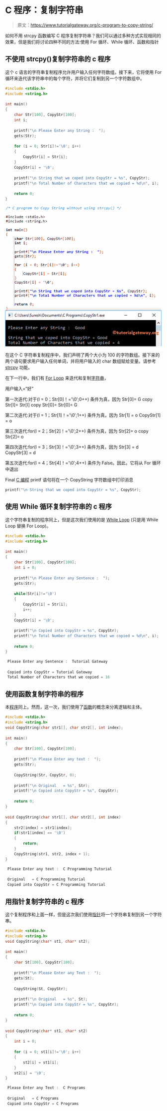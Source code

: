 # C 程序：复制字符串

> 原文：<https://www.tutorialgateway.org/c-program-to-copy-string/>

如何不用 strcpy 函数编写 C 程序复制字符串？我们可以通过多种方式实现相同的效果，但是我们将讨论四种不同的方法:使用 For 循环、While 循环、函数和指针

## 不使用 strcpy()复制字符串的 c 程序

这个 c 语言的字符串复制程序允许用户输入任何字符数组。接下来，它将使用 For 循环来迭代该字符串中的每个字符，并将它们复制到另一个字符数组中。

```c
#include <stdio.h>
#include <string.h>

int main()
{
  	char Str[100], CopyStr[100];
  	int i;

  	printf("\n Please Enter any String :  ");
  	gets(Str);

  	for (i = 0; Str[i]!='\0'; i++)
  	{
  		CopyStr[i] = Str[i];
  	}
  	CopyStr[i] = '\0';

  	printf("\n String that we coped into CopyStr = %s", CopyStr);
  	printf("\n Total Number of Characters that we copied = %d\n", i);

  	return 0;
}
```

![C program to Copy String without using strcpy 1](img/67173fd1d3805636033ad2334bad75c0.png)

在这个 C 字符串复制程序中，我们声明了两个大小为 100 的字符数组。接下来的两个语句要求用户输入任何单词，并将用户输入的 char 数组赋给变量。请参考 [strcpy](https://www.tutorialgateway.org/strcpy-in-c-programming/) 功能。

在下一行中，我们有 [For Loop](https://www.tutorialgateway.org/for-loop-in-c-programming/) 来迭代和复制[字符串](https://www.tutorialgateway.org/c-string/)，

用户输入=“好”

第一次迭代:对于(I = 0；Str[0]！='\0′;0++)
条件为真，因为 Str[0]= G
copy Str[I]= Str[I]
copy Str[0]= Str[0]= G

第二次迭代:对于(I = 1；Str[1]！='\0′;1++)
条件为真，因为 Str[1] = o
CopyStr[1] = o

第三次迭代:for(I = 2；Str[2]！='\0′;2++)
条件为真，因为 Str[2]= o
copy Str[2]= o

第四次迭代:for(I = 3；Str[3]！='\0′;3++)
条件为真，因为 Str[3] = d
CopyStr[3] = d

第五次迭代:for(I = 4；Str[4]！='\0′;4++)
条件为 False。因此，它将从 For 循环中退出

Final [C 编程](https://www.tutorialgateway.org/c-programming/) printf 语句将在一个 CopyString 字符数组中打印消息

```c
printf("\n String that we coped into CopyStr = %s", CopyStr);
```

## 使用 While 循环复制字符串的 c 程序

这个字符串复制的程序同上，但是这次我们使用的是 [While Loop](https://www.tutorialgateway.org/while-loop-in-c/) (只是用 While Loop 替换 For Loop)。

```c
#include <stdio.h>
#include <string.h>

int main()
{
  	char Str[100], CopyStr[100];
  	int i = 0;

  	printf("\n Please Enter any Sentence :  ");
  	gets(Str);

  	while(Str[i]!='\0')
  	{
  		CopyStr[i] = Str[i];
  		i++;
  	}
  	CopyStr[i] = '\0';

  	printf("\n Copied into CopyStr = %s", CopyStr);
  	printf("\n Total Number of Characters that we copied = %d\n", i);

  	return 0;
}
```

```c
 Please Enter any Sentence :  Tutorial Gateway

 Copied into CopyStr = Tutorial Gateway
 Total Number of Characters that we copied = 16
```

## 使用函数复制字符串的程序

本[程序](https://www.tutorialgateway.org/c-programming-examples/)同上。然而，这一次，我们使用了[函数](https://www.tutorialgateway.org/functions-in-c/)的概念来分离逻辑和主体。

```c
#include <stdio.h>
#include <string.h>
void CopyString(char str1[], char str2[], int index);

int main()
{
  	char Str[100], CopyStr[100];

  	printf("\n Please Enter any text :  ");
  	gets(Str);

	CopyString(Str, CopyStr, 0);

	printf("\n Original   = %s", Str);
  	printf("\n Copied into CopyStr = %s", CopyStr);

  	return 0;
}

void CopyString(char str1[], char str2[], int index)
{
	str2[index] = str1[index];
	if(str1[index] == '\0')
	{
		return; 
	}
	CopyString(str1, str2, index + 1);
}
```

```c
 Please Enter any text :  C Programming Tutorial

 Original   = C Programming Tutorial
 Copied into CopyStr = C Programming Tutorial
```

## 用指针复制字符串的 c 程序

这个复制程序和上面一样，但是这次我们使用[指针](https://www.tutorialgateway.org/pointers-in-c/)将一个字符串复制到另一个字符串。

```c
#include <stdio.h>
#include <string.h>
void CopyString(char* st1, char* st2);

int main()
{
  	char St[100], CopyStr[100];

  	printf("\n Please Enter any Text :  ");
  	gets(St);

	CopyString(St, CopyStr);

	printf("\n Original   = %s", St);
  	printf("\n Copied into CopyStr = %s", CopyStr);

  	return 0;
}

void CopyString(char* st1, char* st2)
{
	int i = 0;

  	for (i = 0; st1[i]!='\0'; i++)
  	{
  		st2[i] = st1[i];
  	}
	st2[i] = '\0';
}
```

```c
 Please Enter any Text :  C Programs

 Original   = C Programs
 Copied into CopyStr = C Programs
```